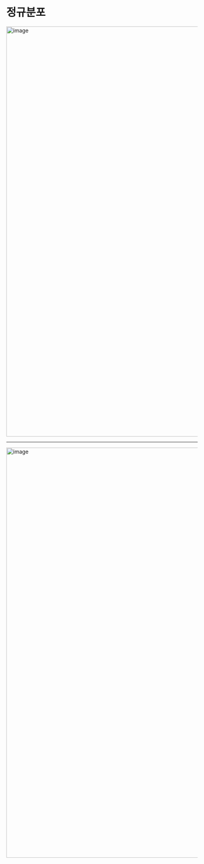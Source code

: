 # 정규분포

<img width="1920" height="1080" alt="image" src="https://github.com/user-attachments/assets/0d85886d-4829-49d3-81a2-689340cd1a03" />

---

<img width="1920" height="1080" alt="image" src="https://github.com/user-attachments/assets/22994f19-d13c-4343-9eee-6dc644f4d479" />
